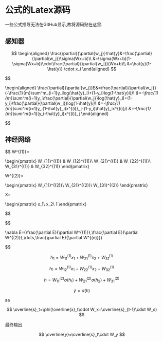 # 公式的Latex源码

一些公式推导无法在GitHub显示,故将源码贴在这里.

## 感知器

$$
\begin{aligned}
    \frac{\partial}{\partial{w_j}}\hat{y}&=\frac{\partial}{\partial{w_j}}\sigma(Wx+b)\\
    &=\sigma(Wx+b)(1-\sigma(Wx+b))\cdot\frac{\partial}{\partial{w_j}}(Wx+b)\\
    &=\hat{y}(1-\hat{y}) \cdot x_i
\end{aligned}
$$

$$

\begin{aligned}
    \frac{\partial}{\partial{w_j}}E&=\frac{\partial}{\partial{w_j}}(-\frac{1}{m}\sum^m_{i=1}y_ilog(\hat{y}_i)+(1-y_i)log(1-\hat{y}_i))\\
    &=-\frac{1}{m}\sum^m_{i=1}y_i\frac{\partial}{\partial{w_j}}log(\hat{y}_i)+(1-y_i)\frac{\partial}{\partial{w_j}}log(1-\hat{y}_i)\\
    &=-\frac{1}{m}\sum^m_{i=1}y_i(1-\hat{y}_i)x^{(i)}_j-(1-y_i)\hat{y}_ix^{(i)}_j\\
    &=-\frac{1}{m}\sum^m_{i=1}(y_i-\hat{y}_i)x^{(i)}_j
\end{aligned}

$$

## 神经网络

$$
W^{(1)}=

\begin{pmatrix}
    W_{11}^{(1)} & W_{12}^{(1)}\\
    W_{21}^{(1)} & W_{22}^{(1)}\\
    W_{31}^{(1)} & W_{32}^{(1)}
\end{pmatrix}

W^{(2)}=

\begin{pmatrix}
    W_{11}^{(2)}\\
    W_{21}^{(2)}\\
    W_{31}^{(2)}
\end{pmatrix}

X=

\begin{pmatrix}
    x_1\\
    x_2\\
    1
\end{pmatrix}

$$

$$

\nabla E=(\frac{\partial E}{\partial W^{(1)}},\frac{\partial E}{\partial W^{(2)}},\dots,\frac{\partial E}{\partial W^{(n)}})

$$

$$h_1=W^{(1)}_{11}x_1+W^{(1)}_{21}x_2+W^{(1)}_{31}$$

$$h_1=W^{(1)}_{12}x_1+W^{(1)}_{22}x_2+W^{(1)}_{32}$$

$$h=W^{(2)}_{11}\sigma(h_1)+W^{(2)}_{21}\sigma(h_2)+W^{(2)}_{31}$$

$$\hat{y}=\sigma(h)$$

aa

$$
\overline{s}_t=\phi(\overline{x}_t\cdot W_x+\overline{s}_{t-1}\cdot W_s)
$$

最终输出

$$
\overline{y}=\overline{s}_t\cdot W_y
$$
